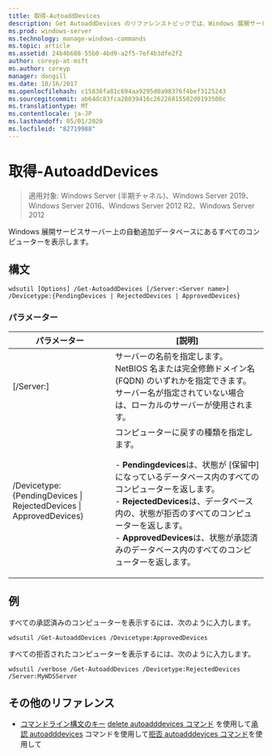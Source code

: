 ```yaml
---
title: 取得-AutoaddDevices
description: Get AutoaddDevices のリファレンストピックでは、Windows 展開サービスサーバー上の自動追加データベースにあるすべてのコンピューターが表示されます。
ms.prod: windows-server
ms.technology: manage-windows-commands
ms.topic: article
ms.assetid: 24b4b688-55b0-4bd9-a2f5-7ef4b3dfe2f2
author: coreyp-at-msft
ms.author: coreyp
manager: dongill
ms.date: 10/16/2017
ms.openlocfilehash: c15836fa81c694aa9295d0a98376f4bef3125243
ms.sourcegitcommit: ab64dc83fca28039416c26226815502d0193500c
ms.translationtype: MT
ms.contentlocale: ja-JP
ms.lasthandoff: 05/01/2020
ms.locfileid: "82719988"
---
```

# <a name="get-autoadddevices"></a>取得-AutoaddDevices

> 適用対象: Windows Server (半期チャネル)、Windows Server 2019、Windows Server 2016、Windows Server 2012 R2、Windows Server 2012

Windows 展開サービスサーバー上の自動追加データベースにあるすべてのコンピューターを表示します。

## <a name="syntax"></a>構文
```
wdsutil [Options] /Get-AutoaddDevices [/Server:<Server name>] /Devicetype:{PendingDevices | RejectedDevices | ApprovedDevices}
```
### <a name="parameters"></a>パラメーター
|パラメーター|[説明]|
|-------|--------|
|[/Server:<Server name>]|サーバーの名前を指定します。 NetBIOS 名または完全修飾ドメイン名 (FQDN) のいずれかを指定できます。 サーバー名が指定されていない場合は、ローカルのサーバーが使用されます。|
|/Devicetype: {PendingDevices &#124; RejectedDevices &#124; ApprovedDevices}|コンピューターに戻すの種類を指定します。<p>-   **Pendingdevices**は、状態が [保留中] になっているデータベース内のすべてのコンピューターを返します。<br />-   **RejectedDevices**は、データベース内の、状態が拒否のすべてのコンピューターを返します。<br />-   **ApprovedDevices**は、状態が承認済みのデータベース内のすべてのコンピューターを返します。|
## <a name="examples"></a>例
すべての承認済みのコンピューターを表示するには、次のように入力します。
```
wdsutil /Get-AutoaddDevices /Devicetype:ApprovedDevices
```
すべての拒否されたコンピューターを表示するには、次のように入力します。
```
wdsutil /verbose /Get-AutoaddDevices /Devicetype:RejectedDevices /Server:MyWDSServer
```
## <a name="additional-references"></a>その他のリファレンス
- [コマンドライン構文のキー](command-line-syntax-key.md)
[delete autoadddevices コマンド](using-the-delete-autoadddevices-command.md)
を使用して[承認 autoadddevices](using-the-approve-autoadddevices-command.md)
コマンドを使用して[拒否 autoadddevices コマンド](using-the-reject-autoadddevices-command.md)を使用して
